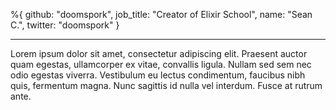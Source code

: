 %{
  github: "doomspork",
  job_title: "Creator of Elixir School",
  name: "Sean C.",
  twitter: "doomspork"
}

---

Lorem ipsum dolor sit amet, consectetur adipiscing elit.
Praesent auctor quam egestas, ullamcorper ex vitae, convallis ligula.
Nullam sed sem nec odio egestas viverra.
Vestibulum eu lectus condimentum, faucibus nibh quis, fermentum magna.
Nunc sagittis id nulla vel interdum. Fusce at rutrum ante.
